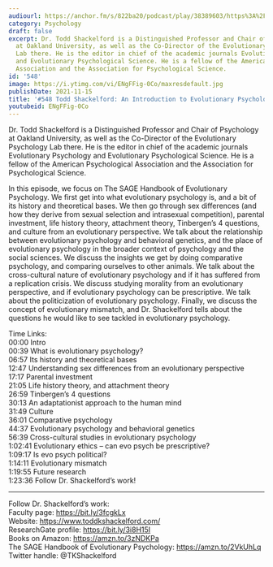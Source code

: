 ```yaml
---
audiourl: https://anchor.fm/s/822ba20/podcast/play/38389603/https%3A%2F%2Fd3ctxlq1ktw2nl.cloudfront.net%2Fstaging%2F2021-7-6%2F48f7d717-8902-a9fc-d24a-b63437c06d57.m4a
category: Psychology
draft: false
excerpt: Dr. Todd Shackelford is a Distinguished Professor and Chair of Psychology
  at Oakland University, as well as the Co-Director of the Evolutionary Psychology
  Lab there. He is the editor in chief of the academic journals Evolutionary Psychology
  and Evolutionary Psychological Science. He is a fellow of the American Psychological
  Association and the Association for Psychological Science.
id: '548'
image: https://i.ytimg.com/vi/ENgFFig-0Co/maxresdefault.jpg
publishDate: 2021-11-15
title: '#548 Todd Shackelford: An Introduction to Evolutionary Psychology'
youtubeid: ENgFFig-0Co
---
```

<div class="timelinks">

Dr. Todd Shackelford is a Distinguished Professor and Chair of Psychology at Oakland University, as well as the Co-Director of the Evolutionary Psychology Lab there. He is the editor in chief of the academic journals Evolutionary Psychology and Evolutionary Psychological Science. He is a fellow of the American Psychological Association and the Association for Psychological Science.

In this episode, we focus on The SAGE Handbook of Evolutionary Psychology. We first get into what evolutionary psychology is, and a bit of its history and theoretical bases. We then go through sex differences (and how they derive from sexual selection and intrasexual competition), parental investment, life history theory, attachment theory, Tinbergen’s 4 questions, and culture from an evolutionary perspective. We talk about the relationship between evolutionary psychology and behavioral genetics, and the place of evolutionary psychology in the broader context of psychology and the social sciences. We discuss the insights we get by doing comparative psychology, and comparing ourselves to other animals. We talk about the cross-cultural nature of evolutionary psychology and if it has suffered from a replication crisis. We discuss studying morality from an evolutionary perspective, and if evolutionary psychology can be prescriptive. We talk about the politicization of evolutionary psychology. Finally, we discuss the concept of evolutionary mismatch, and Dr. Shackelford tells about the questions he would like to see tackled in evolutionary psychology.

Time Links:  
<time>00:00</time> Intro  
<time>00:39</time> What is evolutionary psychology?  
<time>06:57</time> Its history and theoretical bases  
<time>12:47</time> Understanding sex differences from an evolutionary perspective  
<time>17:17</time> Parental investment  
<time>21:05</time> Life history theory, and attachment theory  
<time>26:59</time> Tinbergen’s 4 questions  
<time>30:13</time> An adaptationist approach to the human mind  
<time>31:49</time> Culture  
<time>36:01</time> Comparative psychology  
<time>44:37</time> Evolutionary psychology and behavioral genetics  
<time>56:39</time> Cross-cultural studies in evolutionary psychology  
<time>1:02:41</time> Evolutionary ethics – can evo psych be prescriptive?  
<time>1:09:17</time> Is evo psych political?  
<time>1:14:11</time> Evolutionary mismatch  
<time>1:19:55</time> Future research  
<time>1:23:36</time> Follow Dr. Shackelford’s work!

---

Follow Dr. Shackelford’s work:  
Faculty page: https://bit.ly/3fcgkLx  
Website: https://www.toddkshackelford.com/  
ResearchGate profile: https://bit.ly/3i8H15I  
Books on Amazon: https://amzn.to/3zNDKPa  
The SAGE Handbook of Evolutionary Psychology: https://amzn.to/2VkUhLq  
Twitter handle: @TKShackelford
</div>

